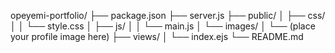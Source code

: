 opeyemi-portfolio/
├── package.json
├── server.js
├── public/
│   ├── css/
│   │   └── style.css
│   ├── js/
│   │   └── main.js
│   └── images/
│       └── (place your profile image here)
├── views/
│   └── index.ejs
└── README.md